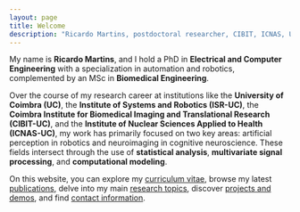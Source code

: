 ```yaml
---
layout: page
title: Welcome
description: "Ricardo Martins, postdoctoral researcher, CIBIT, ICNAS, UC, University of Coimbra"
---
```


<p>My name is <strong>Ricardo Martins</strong>, and I hold a PhD in <strong>Electrical and Computer Engineering</strong> with a specialization in automation and robotics, complemented by an MSc in <strong>Biomedical Engineering</strong>.</p>
<p>Over the course of my research career at institutions like the <strong>University of Coimbra (UC)</strong>, the <strong>Institute of Systems and Robotics (ISR-UC)</strong>, the <strong>Coimbra Institute for Biomedical Imaging and Translational Research (CIBIT-UC)</strong>, and the <strong>Institute of Nuclear Sciences Applied to Health (ICNAS-UC)</strong>, my work has primarily focused on two key areas: artificial perception in robotics and neuroimaging in cognitive neuroscience. These fields intersect through the use of <strong>statistical analysis</strong>, <strong>multivariate signal processing</strong>, and <strong>computational modeling</strong>.</p>
<p>On this website, you can explore my <a href="/cv">curriculum vitae</a>, browse my latest <a href="/publications">publications</a>, delve into my main <a href="/research">research topics</a>, discover <a href="/demos">projects and demos</a>, and find <a href="/contacts">contact information</a>.</p>

